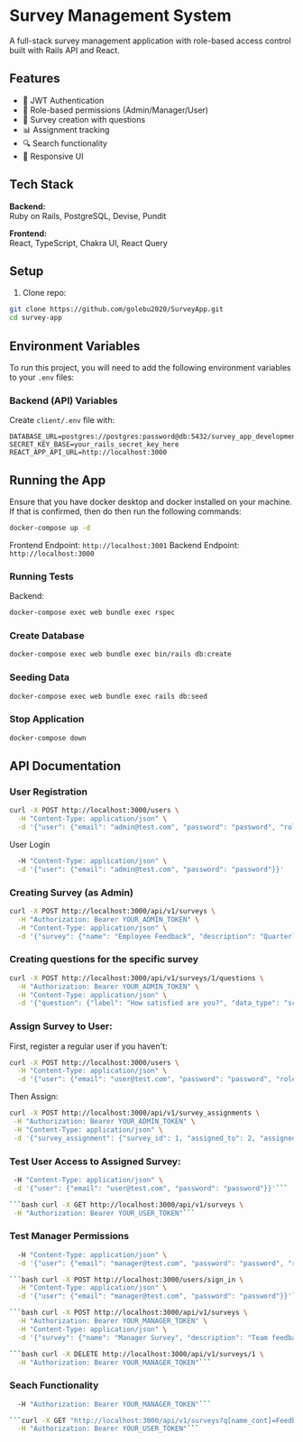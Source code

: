 # Survey Management System

A full-stack survey management application with role-based access control built with Rails API and React.

## Features

- 🔐 JWT Authentication
- 👥 Role-based permissions (Admin/Manager/User)
- 📝 Survey creation with questions
- 📊 Assignment tracking
- 🔍 Search functionality
- 📱 Responsive UI

## Tech Stack

**Backend:**  
Ruby on Rails, PostgreSQL, Devise, Pundit

**Frontend:**  
React, TypeScript, Chakra UI, React Query

## Setup

1. Clone repo:

```bash
git clone https://github.com/golebu2020/SurveyApp.git
cd survey-app
```

## Environment Variables

To run this project, you will need to add the following environment variables to your `.env` files:

### Backend (API) Variables

Create `client/.env` file with:

```env
DATABASE_URL=postgres://postgres:password@db:5432/survey_app_development
SECRET_KEY_BASE=your_rails_secret_key_here
REACT_APP_API_URL=http://localhost:3000
```

## Running the App

Ensure that you have docker desktop and docker installed on your machine. If that is confirmed, then do then run the following commands:

```bash
docker-compose up -d
```

Frontend Endpoint: `http://localhost:3001`
Backend Endpoint: `http://localhost:3000`

### Running Tests

Backend:

```bash
docker-compose exec web bundle exec rspec
```

### Create Database

```bash
docker-compose exec web bundle exec bin/rails db:create
```

### Seeding Data

```bash
docker-compose exec web bundle exec rails db:seed
```

### Stop Application

```bash
docker-compose down
```

## API Documentation

### User Registration

```bash
curl -X POST http://localhost:3000/users \
  -H "Content-Type: application/json" \
  -d '{"user": {"email": "admin@test.com", "password": "password", "role": "admin"}}'
```

User Login

```bash curl -X POST http://localhost:3000/users/sign_in \
  -H "Content-Type: application/json" \
  -d '{"user": {"email": "admin@test.com", "password": "password"}}'
```

### Creating Survey (as Admin)

```bash
curl -X POST http://localhost:3000/api/v1/surveys \
  -H "Authorization: Bearer YOUR_ADMIN_TOKEN" \
  -H "Content-Type: application/json" \
  -d '{"survey": {"name": "Employee Feedback", "description": "Quarterly feedback", "status": "NEW", "created_by": 1}}'
```

### Creating questions for the specific survey

```bash
curl -X POST http://localhost:3000/api/v1/surveys/1/questions \
  -H "Authorization: Bearer YOUR_ADMIN_TOKEN" \
  -H "Content-Type: application/json" \
  -d '{"question": {"label": "How satisfied are you?", "data_type": "scale", "info": "Rate 1-10", "survey_id": 2}}'
```

### Assign Survey to User:

First, register a regular user if you haven't:

```bash
curl -X POST http://localhost:3000/users \
  -H "Content-Type: application/json" \
  -d '{"user": {"email": "user@test.com", "password": "password", "role": "user"}}'
```

Then Assign:

```bash
curl -X POST http://localhost:3000/api/v1/survey_assignments \
 -H "Authorization: Bearer YOUR_ADMIN_TOKEN" \
 -H "Content-Type: application/json" \
 -d '{"survey_assignment": {"survey_id": 1, "assigned_to": 2, "assigned_by": 1}}'
```

### Test User Access to Assigned Survey:

````bash curl -X POST http://localhost:3000/users/sign_in \
 -H "Content-Type: application/json" \
 -d '{"user": {"email": "user@test.com", "password": "password"}}'```

```bash curl -X GET http://localhost:3000/api/v1/surveys \
 -H "Authorization: Bearer YOUR_USER_TOKEN"```
````

### Test Manager Permissions

````bash curl -X POST http://localhost:3000/users \
  -H "Content-Type: application/json" \
  -d '{"user": {"email": "manager@test.com", "password": "password", "role": "manager"}}'```

```bash curl -X POST http://localhost:3000/users/sign_in \
  -H "Content-Type: application/json" \
  -d '{"user": {"email": "manager@test.com", "password": "password"}}'```

```bash curl -X POST http://localhost:3000/api/v1/surveys \
  -H "Authorization: Bearer YOUR_MANAGER_TOKEN" \
  -H "Content-Type: application/json" \
  -d '{"survey": {"name": "Manager Survey", "description": "Team feedback", "status": "NEW", "created_by": 3}}'```

```bash curl -X DELETE http://localhost:3000/api/v1/surveys/1 \
  -H "Authorization: Bearer YOUR_MANAGER_TOKEN"```
````

### Seach Functionality

````bash curl -X GET "http://localhost:3000/api/v1/surveys?q[name_cont]=Employee" \
  -H "Authorization: Bearer YOUR_MANAGER_TOKEN"```

```curl -X GET "http://localhost:3000/api/v1/surveys?q[name_cont]=Feedback" \
  -H "Authorization: Bearer YOUR_USER_TOKEN"```
````
